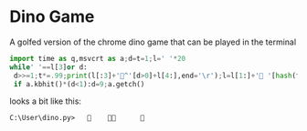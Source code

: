 <link rel="stylesheet" type="text/css" media="screen" href="prism.css" loading="lazy">

# Dino Game

A golfed version of the chrome dino game that can be played in the terminal
```python
import time as q,msvcrt as a;d=t=1;l=' '*20
while' '==l[3]or d:
 d>>=1;t*=.99;print(l[:3]+'🦖^'[d>0]+l[4:],end='\r');l=l[1:]+'🌵 '[hash(t)%9>0];q.sleep(t)
 if a.kbhit()*(d<1):d=9;a.getch()
 ```
looks a bit like this:
```
C:\User\dino.py>   🦖    🌵🌵      🌵   
```